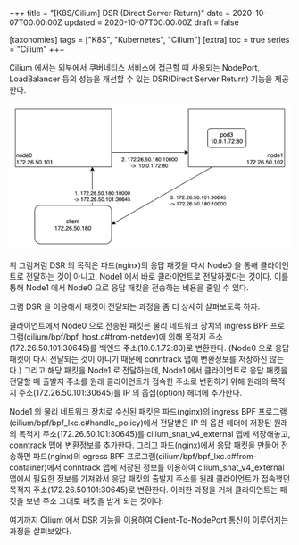 +++
title = "[K8S/Cilium] DSR (Direct Server Return)"
date = 2020-10-07T00:00:00Z
updated = 2020-10-07T00:00:00Z
draft = false

[taxonomies]
tags = ["K8S", "Kubernetes", "Cilium"]
[extra]
toc = true
series = "Cilium"
+++

Cilium 에서는 외부에서 쿠버네티스 서비스에 접근할 때 사용되는 NodePort, LoadBalancer 등의 성능을 개선할 수 있는 DSR(Direct Server Return) 기능을 제공한다.

![cilium.dsr](./cilium-dsr.png)

위 그림처럼 DSR 의 목적은 파드(nginx)의 응답 패킷을 다시 Node0 을 통해 클라이언트로 전달하는 것이 아니고, Node1 에서 바로 클라이언트로 전달하겠다는 것이다. 이를 통해 Node1 에서 Node0 으로 응답 패킷을 전송하는 비용을 줄일 수 있다.

그럼 DSR 을 이용해서 패킷이 전달되는 과정을 좀 더 상세히 살펴보도록 하자.

클라이언트에서 Node0 으로 전송된 패킷은 물리 네트워크 장치의 ingress BPF 프로그램(cilium/bpf/bpf_host.c#from-netdev)에 의해 목적지 주소(172.26.50.101:30645)를 백엔드 주소(10.0.1.72:80)로 변환한다. (Node0 으로 응답 패킷이 다시 전달되는 것이 아니기 때문에 conntrack 맵에 변환정보를 저장하진 않는다.) 그리고 해당 패킷을 Node1 로 전달하는데, Node1 에서 클라이언트로 응답 패킷을 전달할 때 출발지 주소를 원래 클라이언트가 접속한 주소로 변환하기 위해 원래의 목적지 주소(172.26.50.101:30645)를 IP 의 옵셥(option) 헤더에 추가한다.

Node1 의 물리 네트워크 장치로 수신된 패킷은 파드(nginx)의 ingress BPF 프로그램(cilium/bpf/bpf_lxc.c#handle_policy)에서 전달받은 IP 의 옵션 헤더에 저장된 원래의 목적지 주소(172.26.50.101:30645)를 cilium_snat_v4_external 맵에 저장해놓고, conntrack 맵에 변환정보를 추가한다. 그리고 파드(nginx)에서 응답 패킷을 만들어 전송하면 파드(nginx)의 egress BPF 프로그램(cilium/bpf/bpf_lxc.c#from-container)에서 conntrack 맵에 저장된 정보를 이용하여 cilium_snat_v4_external 맵에서 필요한 정보를 가져와서 응답 패킷의 출발지 주소를 원래 클라이언트가 접속했던 목적지 주소(172.26.50.101:30645)로 변환한다. 이러한 과정을 거쳐 클라이언트는 패킷을 보낸 주소 그대로 패킷을 받게 되는 것이다.

여기까지 Cilium 에서 DSR 기능을 이용하여 Client-To-NodePort 통신이 이루어지는 과정을 살펴보았다.
